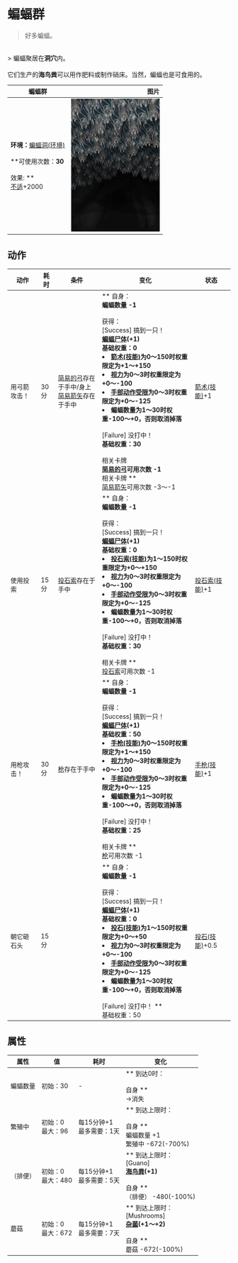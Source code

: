 # 蝙蝠群  
> 好多蝙蝠。  
<br>  
> 蝙蝠聚居在<b>洞穴</b>内。<br><br>它们生产的<b>海鸟粪</b>可以用作肥料或制作硝床。当然，蝙蝠也是可食用的。  
  
  蝙蝠群  |   图片   
 ----  |  ----:   
 **环境：**[蝙蝠洞(环境)](Env_CaveBats.md)<br><br>**可使用次数：**30<br><br>** 效果: **<br>[不适](Discomfort.md)+2000  |  <img decoding="async" src="Sprite/BatColony.png" href="a.md" style="max-width:300px;max-height:300px;">   
  
## 动作  
动作  |  耗时  |  条件  |  变化  |  状态  
----  |  ----  |  ----  |  ----  |  ----  
用弓箭攻击！<br>  |  30分  |  [简易的弓](BowRustic.md)存在于手中/身上<br>[简易箭矢](ArrowSimple.md)存在于手中  |  ** 自身：**<br>蝙蝠数量  -1<br><br>** 获得： **<br>** [Success] 搞到一只！ **<br>  [蝙蝠尸体](Bat.md)(+1)<br>基础权重：0<li>[箭术(技能)](Skill_Archery.md)为0～150时权重限定为+1～+150</li><li>[视力](Myopia.md)为0～3时权重限定为+0～-100</li><li>[手部动作受限](ModifierHand.md)为0～3时权重限定为+0～-125</li><li>蝙蝠数量为1～30时权重-100～+0，否则取消掉落</li><br>** [Failure] 没打中！ **<br>基础权重：30<br><br>** 相关卡牌 **<br>[简易的弓](BowRustic.md)可用次数  -1<br>** 相关卡牌 **<br>[简易箭矢](ArrowSimple.md)可用次数  -3～-1  |  [箭术(技能)](Skill_Archery.md)+1  
使用投索<br>  |  15分  |  [投石索](Sling.md)存在于手中  |  ** 自身：**<br>蝙蝠数量  -1<br><br>** 获得： **<br>** [Success] 搞到一只！ **<br>  [蝙蝠尸体](Bat.md)(+1)<br>基础权重：0<li>[投石索(技能)](Skill_Sling.md)为1～150时权重限定为+0～+150</li><li>[视力](Myopia.md)为0～3时权重限定为+0～-100</li><li>[手部动作受限](ModifierHand.md)为0～3时权重限定为+0～-125</li><li>蝙蝠数量为1～30时权重-100～+0，否则取消掉落</li><br>** [Failure] 没打中！ **<br>基础权重：30<br><br>** 相关卡牌 **<br>[投石索](Sling.md)可用次数  -1  |  [投石索(技能)](Skill_Sling.md)+1  
用枪攻击！<br>  |  30分  |  [枪](Gun.md)存在于手中  |  ** 自身：**<br>蝙蝠数量  -1<br><br>** 获得： **<br>** [Success] 搞到一只！ **<br>  [蝙蝠尸体](Bat.md)(+1)<br>基础权重：50<li>[手枪(技能)](Skill_Handguns.md)为0～150时权重限定为+1～+150</li><li>[视力](Myopia.md)为0～3时权重限定为+0～-100</li><li>[手部动作受限](ModifierHand.md)为0～3时权重限定为+0～-125</li><li>蝙蝠数量为1～30时权重-100～+0，否则取消掉落</li><br>** [Failure] 没打中！ **<br>基础权重：25<br><br>** 相关卡牌 **<br>[枪](Gun.md)可用次数  -1  |  [手枪(技能)](Skill_Handguns.md)+1  
朝它砸石头<br>  |  15分  |    |  ** 自身：**<br>蝙蝠数量  -1<br><br>** 获得： **<br>** [Success] 搞到一只！ **<br>  [蝙蝠尸体](Bat.md)(+1)<br>基础权重：0<li>[投石(技能)](Skill_RockThrowing.md)为1～150时权重限定为+0～+50</li><li>[视力](Myopia.md)为0～3时权重限定为+0～-100</li><li>[手部动作受限](ModifierHand.md)为0～3时权重限定为+0～-125</li><li>蝙蝠数量为1～30时权重-100～+0，否则取消掉落</li><br>** [Failure] 没打中！ **<br>基础权重：50  |  [投石(技能)](Skill_RockThrowing.md)+0.5  
## 属性   
属性  |  值  |  耗时  |  变化  
----  |  ----  |  ----  |  ----  
蝙蝠数量  |  初始：30  |  -  |  ** 到达0时： **<br><br>** 自身 **<br>→消失  
繁殖中  |  初始：0<br>最大：96  |  每15分钟+1<br>最多需要：1天  |  ** 到达上限时： **<br><br>** 自身 **<br>蝙蝠数量  +1<br>繁殖中  -672(-700%)  
（排便）  |  初始：0<br>最大：480  |  每15分钟+1<br>最多需要：5天  |  ** 到达上限时： **<br>** [Guano]  **<br>  [海鸟粪](Guano.md)(+1)<br><br>** 自身 **<br>（排便）  -480(-100%)  
蘑菇  |  初始：0<br>最大：672  |  每15分钟+1<br>最多需要：7天  |  ** 到达上限时： **<br>** [Mushrooms]  **<br>  [杂菌](AssortedMushroomsPlant.md)(+1～+2)<br><br>** 自身 **<br>蘑菇  -672(-100%)  


<script>document.title="蝙蝠群 - 卡牌生存百科 Card Survival Wiki";</script>